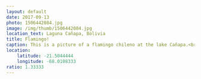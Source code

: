 ```yaml
---
layout: default
date: 2017-09-13
photo: 1506442084.jpg
image: /img/thumb/1506442084.jpg
location_text: Laguna Cañapa, Bolivia
title: Flamingo!
caption: This is a picture of a flamingo chileno at the lake Cañapa.<br />Photo by Rick Moore
location:
    latitude: -21.5044444
    longitude: -68.0108333
ratio: 1.33333
---
```

